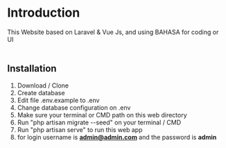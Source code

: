 # Introduction

This Website based on Laravel & Vue Js, and using BAHASA for coding or UI
<br/><br/>

## Installation

1. Download / Clone
2. Create database
3. Edit file .env.example to .env
4. Change database configuration on .env
5. Make sure your terminal or CMD path on this web directory
6. Run "php artisan migrate --seed" on your terminal / CMD
7. Run "php artisan serve" to run this web app
8. for login username is <b>admin@admin.com</b> and the password is <b>admin</b>
